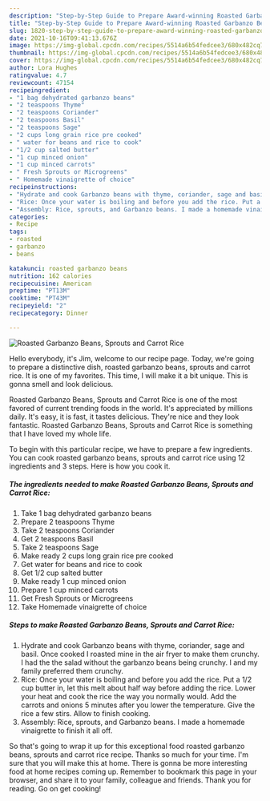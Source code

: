 ```yaml
---
description: "Step-by-Step Guide to Prepare Award-winning Roasted Garbanzo Beans, Sprouts and Carrot Rice"
title: "Step-by-Step Guide to Prepare Award-winning Roasted Garbanzo Beans, Sprouts and Carrot Rice"
slug: 1820-step-by-step-guide-to-prepare-award-winning-roasted-garbanzo-beans-sprouts-and-carrot-rice
date: 2021-10-16T09:41:13.676Z
image: https://img-global.cpcdn.com/recipes/5514a6b54fedcee3/680x482cq70/roasted-garbanzo-beans-sprouts-and-carrot-rice-recipe-main-photo.jpg
thumbnail: https://img-global.cpcdn.com/recipes/5514a6b54fedcee3/680x482cq70/roasted-garbanzo-beans-sprouts-and-carrot-rice-recipe-main-photo.jpg
cover: https://img-global.cpcdn.com/recipes/5514a6b54fedcee3/680x482cq70/roasted-garbanzo-beans-sprouts-and-carrot-rice-recipe-main-photo.jpg
author: Lora Hughes
ratingvalue: 4.7
reviewcount: 47154
recipeingredient:
- "1 bag dehydrated garbanzo beans"
- "2 teaspoons Thyme"
- "2 teaspoons Coriander"
- "2 teaspoons Basil"
- "2 teaspoons Sage"
- "2 cups long grain rice pre cooked"
- " water for beans and rice to cook"
- "1/2 cup salted butter"
- "1 cup minced onion"
- "1 cup minced carrots"
- " Fresh Sprouts or Microgreens"
- " Homemade vinaigrette of choice"
recipeinstructions:
- "Hydrate and cook Garbanzo beans with thyme, coriander, sage and basil. Once cooked I roasted mine in the air fryer to make them crunchy. I had the the salad without the garbanzo beans being crunchy. I and my family preferred them crunchy."
- "Rice: Once your water is boiling and before you add the rice. Put a 1/2 cup butter in, let this melt about half way before adding the rice. Lower your heat and cook the rice the way you normally would. Add the carrots and onions 5 minutes after you lower the temperature. Give the rice a few stirs. Allow to finish cooking."
- "Assembly: Rice, sprouts, and Garbanzo beans. I made a homemade vinaigrette to finish it all off."
categories:
- Recipe
tags:
- roasted
- garbanzo
- beans

katakunci: roasted garbanzo beans 
nutrition: 162 calories
recipecuisine: American
preptime: "PT13M"
cooktime: "PT43M"
recipeyield: "2"
recipecategory: Dinner

---
```



![Roasted Garbanzo Beans, Sprouts and Carrot Rice](https://img-global.cpcdn.com/recipes/5514a6b54fedcee3/680x482cq70/roasted-garbanzo-beans-sprouts-and-carrot-rice-recipe-main-photo.jpg)

Hello everybody, it's Jim, welcome to our recipe page. Today, we're going to prepare a distinctive dish, roasted garbanzo beans, sprouts and carrot rice. It is one of my favorites. This time, I will make it a bit unique. This is gonna smell and look delicious.



Roasted Garbanzo Beans, Sprouts and Carrot Rice is one of the most favored of current trending foods in the world. It's appreciated by millions daily. It's easy, it is fast, it tastes delicious. They're nice and they look fantastic. Roasted Garbanzo Beans, Sprouts and Carrot Rice is something that I have loved my whole life.


To begin with this particular recipe, we have to prepare a few ingredients. You can cook roasted garbanzo beans, sprouts and carrot rice using 12 ingredients and 3 steps. Here is how you cook it.

<!--inarticleads1-->

##### The ingredients needed to make Roasted Garbanzo Beans, Sprouts and Carrot Rice:

1. Take 1 bag dehydrated garbanzo beans
1. Prepare 2 teaspoons Thyme
1. Take 2 teaspoons Coriander
1. Get 2 teaspoons Basil
1. Take 2 teaspoons Sage
1. Make ready 2 cups long grain rice pre cooked
1. Get  water for beans and rice to cook
1. Get 1/2 cup salted butter
1. Make ready 1 cup minced onion
1. Prepare 1 cup minced carrots
1. Get  Fresh Sprouts or Microgreens
1. Take  Homemade vinaigrette of choice




<!--inarticleads2-->

##### Steps to make Roasted Garbanzo Beans, Sprouts and Carrot Rice:

1. Hydrate and cook Garbanzo beans with thyme, coriander, sage and basil. Once cooked I roasted mine in the air fryer to make them crunchy. I had the the salad without the garbanzo beans being crunchy. I and my family preferred them crunchy.
1. Rice: Once your water is boiling and before you add the rice. Put a 1/2 cup butter in, let this melt about half way before adding the rice. Lower your heat and cook the rice the way you normally would. Add the carrots and onions 5 minutes after you lower the temperature. Give the rice a few stirs. Allow to finish cooking.
1. Assembly: Rice, sprouts, and Garbanzo beans. I made a homemade vinaigrette to finish it all off.




So that's going to wrap it up for this exceptional food roasted garbanzo beans, sprouts and carrot rice recipe. Thanks so much for your time. I'm sure that you will make this at home. There is gonna be more interesting food at home recipes coming up. Remember to bookmark this page in your browser, and share it to your family, colleague and friends. Thank you for reading. Go on get cooking!
